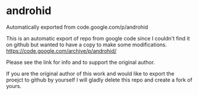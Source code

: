 # androhid
Automatically exported from code.google.com/p/androhid

This is an automatic export of repo from google code since I couldn't find it on github but wanted to have a copy to make some modifications.
https://code.google.com/archive/p/androhid/

Please see the link for info and to support the original author.

If you are the original author of this work and would like to export the proejct to github by yourself I will gladly delete this repo and create a fork of yours.


